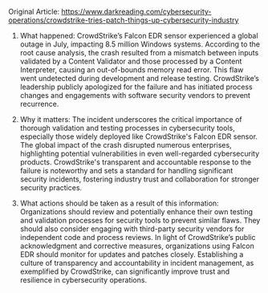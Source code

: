 Original Article: https://www.darkreading.com/cybersecurity-operations/crowdstrike-tries-patch-things-up-cybersecurity-industry

1) What happened:
CrowdStrike’s Falcon EDR sensor experienced a global outage in July, impacting 8.5 million Windows systems. According to the root cause analysis, the crash resulted from a mismatch between inputs validated by a Content Validator and those processed by a Content Interpreter, causing an out-of-bounds memory read error. This flaw went undetected during development and release testing. CrowdStrike’s leadership publicly apologized for the failure and has initiated process changes and engagements with software security vendors to prevent recurrence.

2) Why it matters:
The incident underscores the critical importance of thorough validation and testing processes in cybersecurity tools, especially those widely deployed like CrowdStrike's Falcon EDR sensor. The global impact of the crash disrupted numerous enterprises, highlighting potential vulnerabilities in even well-regarded cybersecurity products. CrowdStrike's transparent and accountable response to the failure is noteworthy and sets a standard for handling significant security incidents, fostering industry trust and collaboration for stronger security practices.

3) What actions should be taken as a result of this information:
Organizations should review and potentially enhance their own testing and validation processes for security tools to prevent similar flaws. They should also consider engaging with third-party security vendors for independent code and process reviews. In light of CrowdStrike’s public acknowledgment and corrective measures, organizations using Falcon EDR should monitor for updates and patches closely. Establishing a culture of transparency and accountability in incident management, as exemplified by CrowdStrike, can significantly improve trust and resilience in cybersecurity operations.